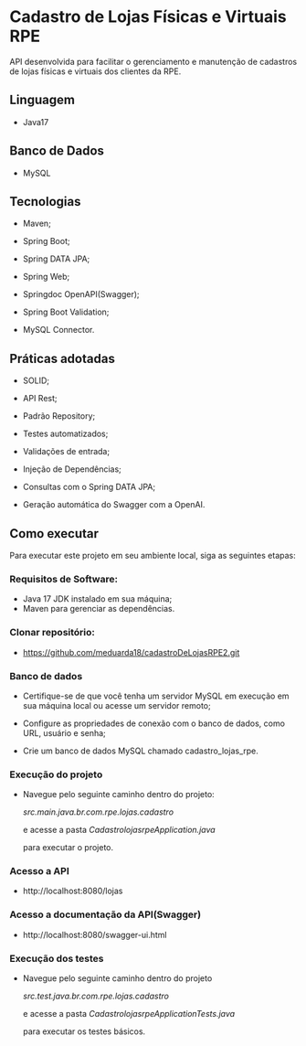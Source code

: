 # Cadastro de Lojas Físicas e Virtuais RPE

API desenvolvida para facilitar o gerenciamento e manutenção de cadastros de lojas físicas e virtuais dos clientes da RPE.

## Linguagem 

* Java17

## Banco de Dados

* MySQL

## Tecnologias 

* Maven;

* Spring Boot;

* Spring DATA JPA;

* Spring Web;

* Springdoc OpenAPI(Swagger);

* Spring Boot Validation;

* MySQL Connector.

## Práticas adotadas

* SOLID;

* API Rest;

* Padrão Repository;

* Testes automatizados;

* Validações de entrada;

* Injeção de Dependências;

* Consultas com o Spring DATA JPA;

* Geração automática do Swagger com a OpenAI.

## Como executar

Para executar este projeto em seu ambiente local, siga as seguintes etapas:

### Requisitos de Software:

* Java 17 JDK instalado em sua máquina;
* Maven para gerenciar as dependências.

### Clonar repositório:

* https://github.com/meduarda18/cadastroDeLojasRPE2.git

### Banco de dados

* Certifique-se de que você tenha um servidor MySQL em execução em sua máquina local ou acesse um servidor remoto;

* Configure as propriedades de conexão com o banco de dados, como URL, usuário e senha;

* Crie um banco de dados MySQL chamado cadastro_lojas_rpe.

### Execução do projeto

* Navegue pelo seguinte caminho dentro do projeto:

  *src.main.java.br.com.rpe.lojas.cadastro* 
 
  e acesse a pasta *CadastrolojasrpeApplication.java* 
 
  para executar o projeto.

### Acesso a API

* http://localhost:8080/lojas

### Acesso a documentação da API(Swagger)

* http://localhost:8080/swagger-ui.html

### Execução dos testes

* Navegue pelo seguinte caminho dentro do projeto

  *src.test.java.br.com.rpe.lojas.cadastro*

  e acesse a pasta *CadastrolojasrpeApplicationTests.java*
  
  para executar os testes básicos.